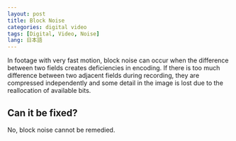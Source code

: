 ```yaml
---
layout: post
title: Block Noise
categories: digital video
tags: [Digital, Video, Noise]
lang: 日本語
---
```


In footage with very fast motion, block noise can occur when the difference between two fields creates deficiencies in encoding. If there is too much difference between two adjacent fields during recording, they are compressed independently and some detail in the image is lost due to the reallocation of available bits.

## Can it be fixed?

No, block noise cannot be remedied.
